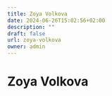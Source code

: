 ```yaml
---
title: Zoya Volkova
date: 2024-06-26T15:02:56+02:00
description: ""
draft: false
url: zoya-volkova
owner: admin
---
```

# Zoya Volkova
<!-- SECTION BREAK -->
